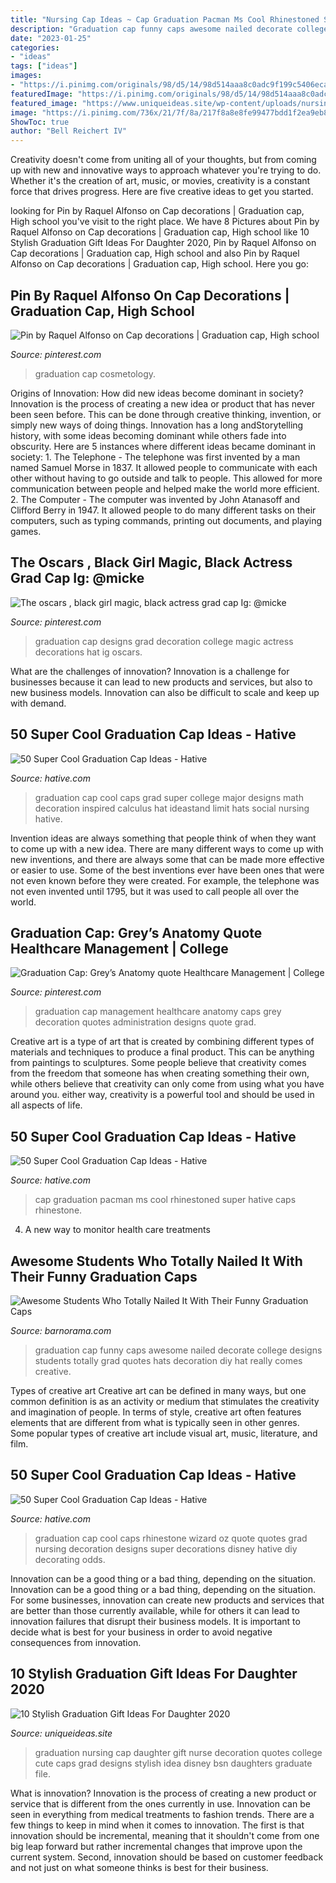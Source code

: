 ```yaml
---
title: "Nursing Cap Ideas ~ Cap Graduation Pacman Ms Cool Rhinestoned Super Hative Caps Rhinestone"
description: "Graduation cap funny caps awesome nailed decorate college designs students totally grad quotes hats decoration diy hat really comes creative"
date: "2023-01-25"
categories:
- "ideas"
tags: ["ideas"]
images:
- "https://i.pinimg.com/originals/98/d5/14/98d514aaa8c0adc9f199c5406ecaa30b.jpg"
featuredImage: "https://i.pinimg.com/originals/98/d5/14/98d514aaa8c0adc9f199c5406ecaa30b.jpg"
featured_image: "https://www.uniqueideas.site/wp-content/uploads/nursing-graduation-cap-for-my-daughter-nursing-graduation-cap-1.jpg"
image: "https://i.pinimg.com/736x/21/7f/8a/217f8a8e8fe99477bdd1f2ea9eb8b91b.jpg"
ShowToc: true
author: "Bell Reichert IV"
---
```



Creativity doesn't come from uniting all of your thoughts, but from coming up with new and innovative ways to approach whatever you're trying to do. Whether it's the creation of art, music, or movies, creativity is a constant force that drives progress. Here are five creative ideas to get you started.

	

		
looking for Pin by Raquel Alfonso on Cap decorations | Graduation cap, High school you've visit to the right place. We have 8 Pictures about Pin by Raquel Alfonso on Cap decorations | Graduation cap, High school like 10 Stylish Graduation Gift Ideas For Daughter 2020, Pin by Raquel Alfonso on Cap decorations | Graduation cap, High school and also Pin by Raquel Alfonso on Cap decorations | Graduation cap, High school. Here you go:
		
    
## Pin By Raquel Alfonso On Cap Decorations | Graduation Cap, High School

<img loading=lazy src="https://i.pinimg.com/736x/28/72/46/2872467bb0ee2e9a99679025a4fe4b30.jpg" onerror="this.onerror=null;this.src='https://tse1.mm.bing.net/th?id=OIP.AjW4xvLuzj8RiCMXKQNG4AHaJ3&amp;pid=15.1';" alt="Pin by Raquel Alfonso on Cap decorations | Graduation cap, High school">

_Source: pinterest.com_

>graduation cap cosmetology. 

	

Origins of Innovation: How did new ideas become dominant in society?
Innovation is the process of creating a new idea or product that has never been seen before. This can be done through creative thinking, invention, or simply new ways of doing things. Innovation has a long andStorytelling history, with some ideas becoming dominant while others fade into obscurity. Here are 5 instances where different ideas became dominant in society: 1. The Telephone - The telephone was first invented by a man named Samuel Morse in 1837. It allowed people to communicate with each other without having to go outside and talk to people. This allowed for more communication between people and helped make the world more efficient. 2. The Computer - The computer was invented by John Atanasoff and Clifford Berry in 1947. It allowed people to do many different tasks on their computers, such as typing commands, printing out documents, and playing games.

    
## The Oscars , Black Girl Magic, Black Actress Grad Cap Ig: @micke

<img loading=lazy src="https://i.pinimg.com/originals/98/d5/14/98d514aaa8c0adc9f199c5406ecaa30b.jpg" onerror="this.onerror=null;this.src='https://tse3.mm.bing.net/th?id=OIP.MImyST34YlPHPC3aL52lfQHaJ4&amp;pid=15.1';" alt="The oscars , black girl magic, black actress grad cap Ig: @micke">

_Source: pinterest.com_

>graduation cap designs grad decoration college magic actress decorations hat ig oscars. 

	

What are the challenges of innovation?
Innovation is a challenge for businesses because it can lead to new products and services, but also to new business models. Innovation can also be difficult to scale and keep up with demand.

    
## 50 Super Cool Graduation Cap Ideas - Hative

<img loading=lazy src="https://hative.com/wp-content/uploads/2016/04/graduation-caps/37-super-cool-graduation-cap-ideas.jpg" onerror="this.onerror=null;this.src='https://tse3.mm.bing.net/th?id=OIP.btCzR7HdQl_uXvcZEEo4wQHaKq&amp;pid=15.1';" alt="50 Super Cool Graduation Cap Ideas - Hative">

_Source: hative.com_

>graduation cap cool caps grad super college major designs math decoration inspired calculus hat ideastand limit hats social nursing hative. 

	

Invention ideas are always something that people think of when they want to come up with a new idea. There are many different ways to come up with new inventions, and there are always some that can be made more effective or easier to use. Some of the best inventions ever have been ones that were not even known before they were created. For example, the telephone was not even invented until 1795, but it was used to call people all over the world.

    
## Graduation Cap: Grey’s Anatomy Quote Healthcare Management | College

<img loading=lazy src="https://i.pinimg.com/736x/21/7f/8a/217f8a8e8fe99477bdd1f2ea9eb8b91b.jpg" onerror="this.onerror=null;this.src='https://tse4.mm.bing.net/th?id=OIP.zqJJMpg0qDagzKAsJy1t-QHaJ4&amp;pid=15.1';" alt="Graduation Cap: Grey’s Anatomy quote Healthcare Management | College">

_Source: pinterest.com_

>graduation cap management healthcare anatomy caps grey decoration quotes administration designs quote grad. 

	

Creative art is a type of art that is created by combining different types of materials and techniques to produce a final product. This can be anything from paintings to sculptures. Some people believe that creativity comes from the freedom that someone has when creating something their own, while others believe that creativity can only come from using what you have around you. either way, creativity is a powerful tool and should be used in all aspects of life.

    
## 50 Super Cool Graduation Cap Ideas - Hative

<img loading=lazy src="http://hative.com/wp-content/uploads/2016/04/graduation-caps/33-super-cool-graduation-cap-ideas.jpg" onerror="this.onerror=null;this.src='https://tse2.mm.bing.net/th?id=OIP.-5buOXVNdk2mN2BQSzgvSQHaJ4&amp;pid=15.1';" alt="50 Super Cool Graduation Cap Ideas - Hative">

_Source: hative.com_

>cap graduation pacman ms cool rhinestoned super hative caps rhinestone. 

	

4. A new way to monitor health care treatments

    
## Awesome Students Who Totally Nailed It With Their Funny Graduation Caps

<img loading=lazy src="http://www.barnorama.com/wp-content/uploads/2016/04/01-funny_graduation_caps.jpg" onerror="this.onerror=null;this.src='https://tse2.mm.bing.net/th?id=OIP.OorpWfGzqTx61YZjVb_wmQHaHa&amp;pid=15.1';" alt="Awesome Students Who Totally Nailed It With Their Funny Graduation Caps">

_Source: barnorama.com_

>graduation cap funny caps awesome nailed decorate college designs students totally grad quotes hats decoration diy hat really comes creative. 

	

Types of creative art
Creative art can be defined in many ways, but one common definition is as an activity or medium that stimulates the creativity and imagination of people. In terms of style, creative art often features elements that are different from what is typically seen in other genres. Some popular types of creative art include visual art, music, literature, and film.

    
## 50 Super Cool Graduation Cap Ideas - Hative

<img loading=lazy src="https://hative.com/wp-content/uploads/2016/04/graduation-caps/34-super-cool-graduation-cap-ideas.jpg" onerror="this.onerror=null;this.src='https://tse3.mm.bing.net/th?id=OIP.1zRW9bOs0xOOQuJXh4h39gHaNK&amp;pid=15.1';" alt="50 Super Cool Graduation Cap Ideas - Hative">

_Source: hative.com_

>graduation cap cool caps rhinestone wizard oz quote quotes grad nursing decoration designs super decorations disney hative diy decorating odds. 

	

Innovation can be a good thing or a bad thing, depending on the situation.
Innovation can be a good thing or a bad thing, depending on the situation. For some businesses, innovation can create new products and services that are better than those currently available, while for others it can lead to innovation failures that disrupt their business models. It is important to decide what is best for your business in order to avoid negative consequences from innovation.

    
## 10 Stylish Graduation Gift Ideas For Daughter 2020

<img loading=lazy src="https://www.uniqueideas.site/wp-content/uploads/nursing-graduation-cap-for-my-daughter-nursing-graduation-cap-1.jpg" onerror="this.onerror=null;this.src='https://tse1.mm.bing.net/th?id=OIP.tH1JHMP5C7zgmIbTBWIZdAHaJ4&amp;pid=15.1';" alt="10 Stylish Graduation Gift Ideas For Daughter 2020">

_Source: uniqueideas.site_

>graduation nursing cap daughter gift nurse decoration quotes college cute caps grad designs stylish idea disney bsn daughters graduate file. 

	

What is innovation?
Innovation is the process of creating a new product or service that is different from the ones currently in use. Innovation can be seen in everything from medical treatments to fashion trends.
There are a few things to keep in mind when it comes to innovation. The first is that innovation should be incremental, meaning that it shouldn't come from one big leap forward but rather incremental changes that improve upon the current system. Second, innovation should be based on customer feedback and not just on what someone thinks is best for their business.

